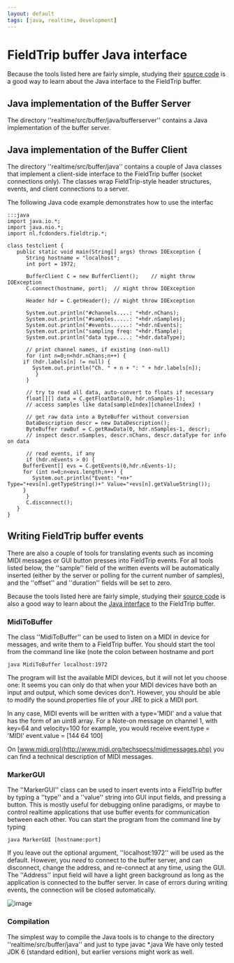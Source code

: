 ```yaml
---
layout: default
tags: [java, realtime, development]
---
```


# FieldTrip buffer Java interface

Because the tools listed here are fairly simple, studying their [source code](http://code.google.com/p/fieldtrip/source/browse/trunk/realtime/src/buffer/java) is a good way to learn about the Java interface to the FieldTrip buffer.

## Java implementation of the Buffer Server

The directory ''realtime/src/buffer/java/bufferserver'' contains a Java implementation of the buffer server.

## Java implementation of the Buffer Client

The directory ''realtime/src/buffer/java'' contains a couple of Java classes that implement a client-side interface to the FieldTrip buffer (socket connections only). The classes wrap FieldTrip-style header structures, events, and client connections to a server.

The following Java code example demonstrates how to use the interfac

	:::java
	import java.io.*;
	import java.nio.*;
	import nl.fcdonders.fieldtrip.*;
	
	class testclient {
	   public static void main(String[] args) throws IOException {
	      String hostname = "localhost";
	      int port = 1972;
	      
	      BufferClient C = new BufferClient();    // might throw IOException
	      C.connect(hostname, port);  // might throw IOException
	      
	      Header hdr = C.getHeader(); // might throw IOException
	
	      System.out.println("#channels....: "+hdr.nChans);
	      System.out.println("#samples.....: "+hdr.nSamples);
	      System.out.println("#events......: "+hdr.nEvents);
	      System.out.println("sampling freq: "+hdr.fSample);
	      System.out.println("data type....: "+hdr.dataType);
	
	      // print channel names, if existing (non-null)
	      for (int n=0;n<hdr.nChans;n++) {
		 if (hdr.labels[n] != null) {
		    System.out.println("Ch. " + n + ": " + hdr.labels[n]);
	         }
	      }
	      
	      // try to read all data, auto-convert to floats if necessary
	      float[][] data = C.getFloatData(0, hdr.nSamples-1);
	      // access samples like data[sampleIndex][channelIndex] !
	      
	      // get raw data into a ByteBuffer without conversion
	      DataDescription descr = new DataDescription();
	      ByteBuffer rawBuf = C.getRawData(0, hdr.nSamples-1, descr);
	      // inspect descr.nSamples, descr.nChans, descr.dataType for info on data
	      
	      // read events, if any	
	      if (hdr.nEvents > 0) {
		 BufferEvent[] evs = C.getEvents(0,hdr.nEvents-1);
		 for (int n=0;n<evs.length;n++) {
		    System.out.println("Event: "+n+" Type="+evs[n].getTypeString()+" Value="+evs[n].getValueString());
		 }
	      }
	      C.disconnect();
	   }
	}

## Writing FieldTrip buffer events

There are also a couple of tools for translating events such as incoming MIDI messages or GUI button presses into FieldTrip events. For all tools listed below, the ''sample'' field of the written events will be automatically inserted (either by the server or polling for the current number of samples), and the ''offset'' and ''duration'' fields will be set to zero.

Because the tools listed here are fairly simple, studying their [source code](http://code.google.com/p/fieldtrip/source/browse/trunk/realtime/src/buffer/java) is also a good way to learn about the [Java interface](/development/realtime/buffer_java) to the FieldTrip buffer.

### MidiToBuffer

The class ''MidiToBuffer'' can be used to listen on a MIDI in device for messages, and write them to a FieldTrip buffer. You should start the tool from the command line like (note the colon between hostname and port

    java MidiToBuffer localhost:1972
    
The program will list the available MIDI devices, but it will not let you choose one: It seems you can only do that when your MIDI devices have both an input and output, which some devices don't. However, you should be able to modify the sound.properties file of your JRE to pick a MIDI port.

In any case, MIDI events will be written with a type='MIDI' and a value that has the form of an uint8 array. For a Note-on message on channel 1, with key=64 and velocity=100 for example, you would receive
    event.type  = 'MIDI'
    event.value = [144 64 100]
    
On [www.midi.org](http://www.midi.org/techspecs/midimessages.php) you can find a technical description of MIDI messages.

### MarkerGUI

The ''MarkerGUI'' class can be used to insert events into a FieldTrip buffer by typing a ''type'' and a ''value'' string into GUI input fields, and pressing a button. This is mostly useful for debugging online paradigms, or maybe to control realtime applications that use buffer events for communication between each other. You can start the program from the command line by typing

    java MarkerGUI [hostname:port]

If you leave out the optional argument, ''localhost:1972'' will be used as the default. However, you *need* to connect to the buffer server, and can disconnect, change the address, and re-connect at any time, using the GUI. The ''Address'' input field will have a light green background as long as the application is connected to the buffer server. In case of errors during writing events, the connection will be closed automatically.

![image](/media/development/realtime/markergui.png)

### Compilation

The simplest way to compile the Java tools is to change to the directory ''realtime/src/buffer/java'' and just to type 
    javac *.java
We have only tested JDK 6 (standard edition), but earlier versions might work as well.
